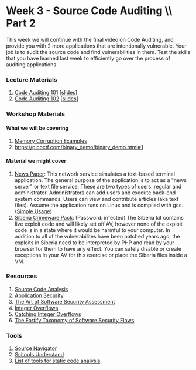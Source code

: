 # Week 3 - Source Code Auditing \\\\ Part 2
This week we will continue with the final video on Code Auditing, and provide you with 2 more applications that are intentionally vulnerable. Your job is to audit the source code and find vulnerabilities in them. Test
the skills that you have learned last week to efficiently go over the process of auditing applications.

### Lecture Materials
1. [Code Auditing 101](http://vimeo.com/30001189/) [[slides](https://github.com/isislab/Hack-Night/blob/master/2014-Fall/slides/code_audits_1_fall2011.pdf?raw=true)]
2. [Code Auditing 102](http://vimeo.com/29702192/) [[slides](https://github.com/isislab/Hack-Night/blob/master/2014-Fall/slides/code_audits_2_fall2011.pdf?raw=true)]

### Workshop Materials
#### What we will be covering
1. [Memory Corruption Examples]( https://github.com/isislab/Hack-Night/tree/master/2015-Spring/workshops/week3/memory_corruption)
2. https://picoctf.com/binary_demo/binary_demo.html#1

#### Material we might cover
1. [News Paper](https://github.com/isislab/Hack-Night/blob/master/2014-Fall/workshops/week3/news_server.c):
This network service simulates a text-based terminal application. The general purpose of the application is to act as a "news server" or text file service. These are two types of users: regular and administrator. Administrators can add users and execute back-end system commands. Users can view and contribute articles (aka text files). Assume the application runs on Linux and is compiled with gcc. ([Simple Usage](https://github.com/isislab/Hack-Night/blob/master/2014-Fall/workshops/week3/news_install.sh))
2. [Siberia Crimeware Pack](https://github.com/isislab/Hack-Night/blob/master/2014-Fall/workshops/week3/siberia.zip?raw=true): (Password: infected)
The Siberia kit contains live exploit code and will likely set off AV, however none of the exploit code is in a state where it would be harmful to your computer. In addition to all of the vulnerabilites have been patched years ago, the exploits in Siberia need to be interpreted by PHP and read by your browser for them to have any effect. You can safely disable or create exceptions in your AV for this exercise or place the Siberia files inside a VM.

### Resources
1. [Source Code Analysis](https://github.com/isislab/Project-Ideas/wiki/Source-Code-Analysis)
2. [Application Security](https://github.com/isislab/Project-Ideas/wiki/Application-Security)
3. [The Art of Software Security Assessment](http://www.amazon.com/Art-Software-Security-Assessment-Vulnerabilities/dp/0321444426/ref=sr_1_1?s=books&ie=UTF8&qid=1367449909&sr=1-1&keywords=the+art+of+software+security+assessment)
4. [Integer Overflows](http://en.wikipedia.org/wiki/Integer_overflow)
5. [Catching Integer Overflows](http://www.fefe.de/intof.html)
6. [The Fortify Taxonomy of Software Security Flaws](http://www.fortify.com/vulncat/)

### Tools
1. [Source Navigator](http://sourcenav.sourceforge.net/)
2. [Scitools Understand](http://www.scitools.com/)
3. [List of tools for static code analysis](http://en.wikipedia.org/wiki/List_of_tools_for_static_code_analysis)
